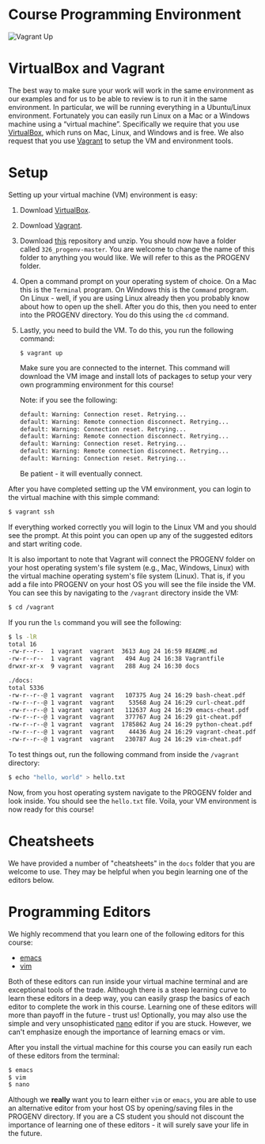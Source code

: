 # Course Programming Environment

![Vagrant Up](./.imgs/vagrant_up.gif)

# VirtualBox and Vagrant

The best way to make sure your work will work in the same environment
as our examples and for us to be able to review is to run it in the
same environment. In particular, we will be running everything in a
Ubuntu/Linux environment. Fortunately you can easily run Linux on a
Mac or a Windows machine using a “virtual machine”. Specifically we
require that you use [VirtualBox](https://www.virtualbox.org/), which
runs on Mac, Linux, and Windows and is free. We also request that you
use [Vagrant](https://www.vagrantup.com) to setup the VM and
environment tools.

# Setup

Setting up your virtual machine (VM) environment is easy:

1. Download [VirtualBox](https://www.virtualbox.org/).
1. Download [Vagrant](https://www.vagrantup.com).
1. Download
   [this](https://github.com/umass-cs-326/326_progenv/archive/master.zip)
   repository and unzip. You should now have a folder called
   `326_progenv-master`. You are welcome to change the name of this
   folder to anything you would like. We will refer to this as the
   PROGENV folder.
1. Open a command prompt on your operating system of choice. On a Mac
   this is the `Terminal` program. On Windows this is the `Command`
   program. On Linux - well, if you are using Linux already then you
   probably know about how to open up the shell. After you do this,
   then you need to enter into the PROGENV directory. You do this
   using the `cd` command.
1. Lastly, you need to build the VM. To do this, you run the following
   command:
   
   `$ vagrant up`
   
   Make sure you are connected to the internet. This command will
   download the VM image and install lots of packages to setup your
   very own programming environment for this course!
   
   Note: if you see the following:
   
   ```bash
   default: Warning: Connection reset. Retrying...
   default: Warning: Remote connection disconnect. Retrying...
   default: Warning: Connection reset. Retrying...
   default: Warning: Remote connection disconnect. Retrying...
   default: Warning: Connection reset. Retrying...
   default: Warning: Remote connection disconnect. Retrying...
   default: Warning: Connection reset. Retrying...
   ```
   
   Be patient - it will eventually connect.
   
After you have completed setting up the VM environment, you can login
to the virtual machine with this simple command:

```bash
$ vagrant ssh
```

If everything worked correctly you will login to the Linux VM and you
should see the prompt. At this point you can open up any of the
suggested editors and start writing code.

It is also important to note that Vagrant will connect the PROGENV
folder on your host operating system's file system (e.g., Mac,
Windows, Linux) with the virtual machine operating system's file
system (Linux). That is, if you add a file into PROGENV on your host
OS you will see the file inside the VM. You can see this by navigating
to the `/vagrant` directory inside the VM:

```bash
$ cd /vagrant
```

If you run the `ls` command you will see the following:

```bash
$ ls -lR
total 16
-rw-r--r--  1 vagrant  vagrant  3613 Aug 24 16:59 README.md
-rw-r--r--  1 vagrant  vagrant   494 Aug 24 16:38 Vagrantfile
drwxr-xr-x  9 vagrant  vagrant   288 Aug 24 16:30 docs

./docs:
total 5336
-rw-r--r--@ 1 vagrant  vagrant   107375 Aug 24 16:29 bash-cheat.pdf
-rw-r--r--@ 1 vagrant  vagrant    53568 Aug 24 16:29 curl-cheat.pdf
-rw-r--r--@ 1 vagrant  vagrant   112637 Aug 24 16:29 emacs-cheat.pdf
-rw-r--r--@ 1 vagrant  vagrant   377767 Aug 24 16:29 git-cheat.pdf
-rw-r--r--@ 1 vagrant  vagrant  1785862 Aug 24 16:29 python-cheat.pdf
-rw-r--r--@ 1 vagrant  vagrant    44436 Aug 24 16:29 vagrant-cheat.pdf
-rw-r--r--@ 1 vagrant  vagrant   230787 Aug 24 16:29 vim-cheat.pdf
```

To test things out, run the following command from inside the
`/vagrant` directory:

```bash
$ echo "hello, world" > hello.txt
```

Now, from you host operating system navigate to the PROGENV folder and
look inside. You should see the `hello.txt` file. Voila, your VM
environment is now ready for this course!

# Cheatsheets

We have provided a number of "cheatsheets" in the `docs` folder that
you are welcome to use. They may be helpful when you begin learning
one of the editors below. 

# Programming Editors

We highly recommend that you learn one of the following editors for
this course:

* [emacs](https://www.gnu.org/software/emacs/)
* [vim](https://www.vim.org/)

Both of these editors can run inside your virtual machine terminal and
are exceptional tools of the trade. Although there is a steep learning
curve to learn these editors in a deep way, you can easily grasp the
basics of each editor to complete the work in this course. Learning
one of these editors will more than payoff in the future - trust us!
Optionally, you may also use the simple and very unsophisticated
[nano](https://www.nano-editor.org/) editor if you are stuck. However,
we can't emphasize enough the importance of learning emacs or vim.

After you install the virtual machine for this course you can easily
run each of these editors from the terminal:

```bash
$ emacs
$ vim
$ nano
```

Although we **really** want you to learn either `vim` or `emacs`, you
are able to use an alternative editor from your host OS by
opening/saving files in the PROGENV directory. If you are a CS student
you should not discount the importance of learning one of these
editors - it will surely save your life in the future.
